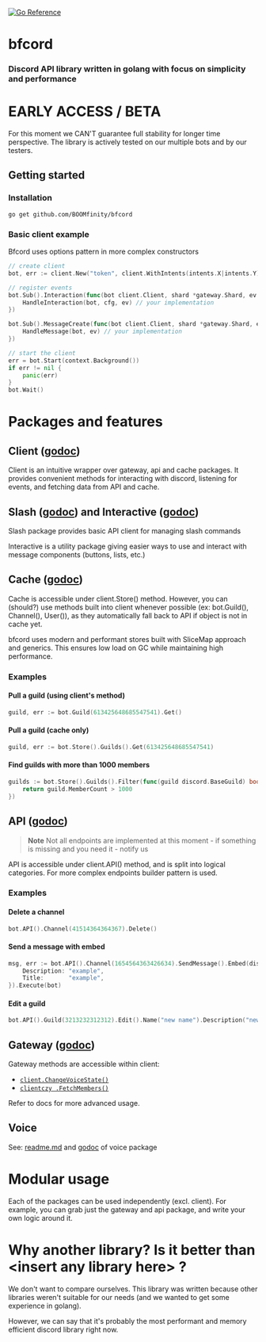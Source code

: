 [![Go Reference](https://pkg.go.dev/badge/github.com/BOOMfinity/bfcord.svg)](https://pkg.go.dev/github.com/BOOMfinity/bfcord)
# bfcord
### Discord API library written in golang with focus on simplicity and performance

# EARLY ACCESS / BETA
For this moment we CAN'T guarantee full stability for longer time perspective. The library is actively tested on our multiple bots and by our testers.

## Getting started
### Installation
```
go get github.com/BOOMfinity/bfcord
```
### Basic client example
Bfcord uses options pattern in more complex constructors
```go
// create client
bot, err := client.New("token", client.WithIntents(intents.X|intents.Y) /*other options: client.WithX()*/)

// register events
bot.Sub().Interaction(func(bot client.Client, shard *gateway.Shard, ev *interactions.Interaction) {
    HandleInteraction(bot, cfg, ev) // your implementation
})

bot.Sub().MessageCreate(func(bot client.Client, shard *gateway.Shard, ev discord.Message) {
    HandleMessage(bot, ev) // your implementation
})

// start the client
err = bot.Start(context.Background())
if err != nil {
    panic(err)
}
bot.Wait()
```

# Packages and features
## Client ([godoc]())
Client is an intuitive wrapper over gateway, api and cache packages. It provides convenient methods for interacting with discord, listening for events, and fetching data from API and cache.
## Slash ([godoc]()) and Interactive ([godoc]())
Slash package provides basic API client for managing slash commands

Interactive is a utility package giving easier ways to use and interact with message components (buttons, lists, etc.)
## Cache ([godoc]())
Cache is accessible under client.Store() method. However, you can (should?) use methods built into client whenever possible (ex: bot.Guild(), Channel(), User()), as they automatically fall back to API if object is not in cache yet.

bfcord uses modern and performant stores built with SliceMap approach and generics. This ensures low load on GC while maintaining high performance.
### Examples
#### Pull a guild (using client's method)
```go
guild, err := bot.Guild(613425648685547541).Get()
```
#### Pull a guild (cache only)
```go
guild, err := bot.Store().Guilds().Get(613425648685547541)
```
#### Find guilds with more than 1000 members
```go
guilds := bot.Store().Guilds().Filter(func(guild discord.BaseGuild) bool {
	return guild.MemberCount > 1000
})
```
## API ([godoc]())
> **Note**
> Not all endpoints are implemented at this moment - if something is missing and you need it - notify us 

API is accessible under client.API() method, and is split into logical categories.
For more complex endpoints builder pattern is used.
### Examples
#### Delete a channel
```go
bot.API().Channel(41514364364367).Delete()
```
#### Send a message with embed
```go
msg, err := bot.API().Channel(1654564363426634).SendMessage().Embed(discord.MessageEmbed{
	Description: "example",
	Title:       "example",
}).Execute(bot)
```
#### Edit a guild
```go
bot.API().Guild(3213232312312).Edit().Name("new name").Description("new description").AFKChannelID(1232312312414).Execute(bot, "test reason")
```

## Gateway ([godoc]())
Gateway methods are accessible within client:
* [`client.ChangeVoiceState()`]()
* [`clientczy .FetchMembers()`]()

Refer to docs for more advanced usage.
## Voice
See: [readme.md]() and [godoc]() of voice package

# Modular usage
Each of the packages can be used independently (excl. client). For example, you can grab just the gateway and api package, and write your own logic around it.

# Why another library? Is it better than \<insert any library here\> ?
We don't want to compare ourselves. This library was written because other libraries weren't suitable for our needs (and we wanted to get some experience in golang). 

However, we can say that it's probably the most performant and memory efficient discord library right now.
